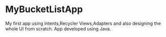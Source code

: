 # MyBucketListApp
My first app using Intents,Recycler Views,Adapters and also designing the whole UI from scratch. 
App developed using Java.
